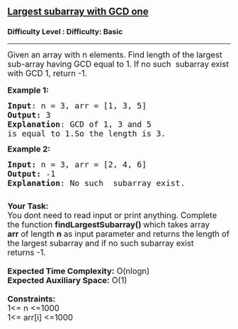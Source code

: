 <h2><a href="https://www.geeksforgeeks.org/problems/largest-subarray-with-gcd-one4535/1?page=11&difficulty=Basic&status=unsolved,attempted&sortBy=accuracy">Largest subarray with GCD one</a></h2><h3>Difficulty Level : Difficulty: Basic</h3><hr><div class="problems_problem_content__Xm_eO"><p><span style="font-size:18px">Given an array with n elements. Find length of the largest sub-array having GCD equal to 1. If no such &nbsp;subarray exist with&nbsp;GCD 1, return&nbsp;-1.</span><br>
<br>
<span style="font-size:18px"><strong>Example 1:</strong></span></p>

<pre><span style="font-size:18px"><strong>Input</strong>: n = 3, arr = [1, 3, 5]
<strong>Output:</strong>&nbsp;3&nbsp;
<strong>Explanation</strong>: GCD of 1, 3 and 5
is equal to 1.So the length is 3. </span>
</pre>

<p><span style="font-size:18px"><strong>Example 2:</strong></span></p>

<pre><span style="font-size:18px"><strong>Input: </strong>n = 3,<strong> </strong>arr = [2, 4, 6]
<strong>Output:&nbsp;</strong>-1
<strong>Explanation</strong>: No such &nbsp;subarray exist.
</span></pre>

<p><br>
<span style="font-size:18px"><strong>Your Task:&nbsp;&nbsp;</strong><br>
You dont need to read input or print anything. Complete the function <strong>findLargestSubarray</strong><strong>()&nbsp;</strong>which takes array <strong>arr</strong>&nbsp;of length <strong>n</strong>&nbsp;as input parameter and returns&nbsp;the<strong>&nbsp;</strong>length of the largest subarray and if no such subarray exist<br>
returns -1.&nbsp;<br>
<br>
<strong>Expected Time Complexity:</strong> O(nlogn)<br>
<strong>Expected Auxiliary Space:</strong> O(1)<br>
<br>
<strong>Constraints:</strong><br>
1&lt;= n&nbsp;&lt;=1000<br>
1&lt;= arr[i] &lt;=1000</span></p>
</div>